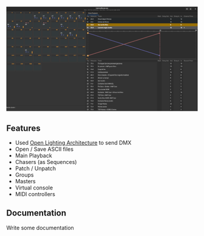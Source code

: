 ![Window](https://raw.githubusercontent.com/mikacousin/olc/assets/olc.png)

## Features

- Used [Open Lighting Architecture](https://www.openlighting.org/ola/) to send DMX
- Open / Save ASCII files
- Main Playback
- Chasers (as Sequences)
- Patch / Unpatch
- Groups
- Masters
- Virtual console
- MIDI controllers

## Documentation 

Write some documentation

